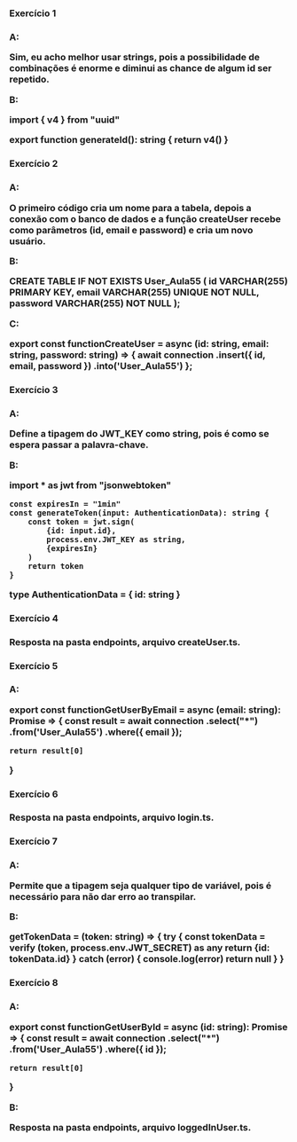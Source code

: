<h3>Exercício 1<h3>

A:

Sim, eu acho melhor usar strings, pois a possibilidade de combinações é enorme e diminui as chance de algum id ser repetido.

B:

import { v4 } from "uuid"

export function generateId(): string {
    return v4()
}

<h3>Exercício 2<h3>

A:

O primeiro código cria um nome para a tabela, depois a conexão com o banco de dados e a função createUser recebe como parâmetros (id, email e password) e cria um novo usuário.

B:

CREATE TABLE IF NOT EXISTS User_Aula55 (
	id VARCHAR(255) PRIMARY KEY,
    email VARCHAR(255) UNIQUE NOT NULL,
    password VARCHAR(255) NOT NULL
);

C:

export const functionCreateUser = async (id: string, email: string, password: string) => {
    await connection
        .insert({
            id,
            email,
            password
        })
        .into('User_Aula55')
};

<h3>Exercício 3<h3>

A:

Define a tipagem do JWT_KEY como string, pois é como se espera passar a palavra-chave.

B:

import * as jwt from "jsonwebtoken"

    const expiresIn = "1min"
    const generateToken(input: AuthenticationData): string {
        const token = jwt.sign(
            {id: input.id},
            process.env.JWT_KEY as string,
            {expiresIn}
        )
        return token
    }

type AuthenticationData = {
  id: string
}

<h3>Exercício 4<h3>

Resposta na pasta endpoints, arquivo createUser.ts.

<h3>Exercício 5<h3>

A:

export const functionGetUserByEmail = async (email: string): Promise<any> => {
    const result = await connection
        .select("*")
        .from('User_Aula55')
        .where({ email });
 
    return result[0]
}

<h3>Exercício 6<h3>

Resposta na pasta endpoints, arquivo login.ts.

<h3>Exercício 7<h3>

A: 

Permite que a tipagem seja qualquer tipo de variável, pois é necessário para não dar erro ao transpilar.

B:

getTokenData = (token: string) => {
    try {
        const tokenData = verify (token, process.env.JWT_SECRET) as any
        return {id: tokenData.id}
    } catch (error) {
        console.log(error)
        return null
    }
}


<h3>Exercício 8<h3>

A:

export const functionGetUserById = async (id: string): Promise<any> => {
    const result = await connection
        .select("*")
        .from('User_Aula55')
        .where({ id });
 
    return result[0]
}

B:

Resposta na pasta endpoints, arquivo loggedInUser.ts.